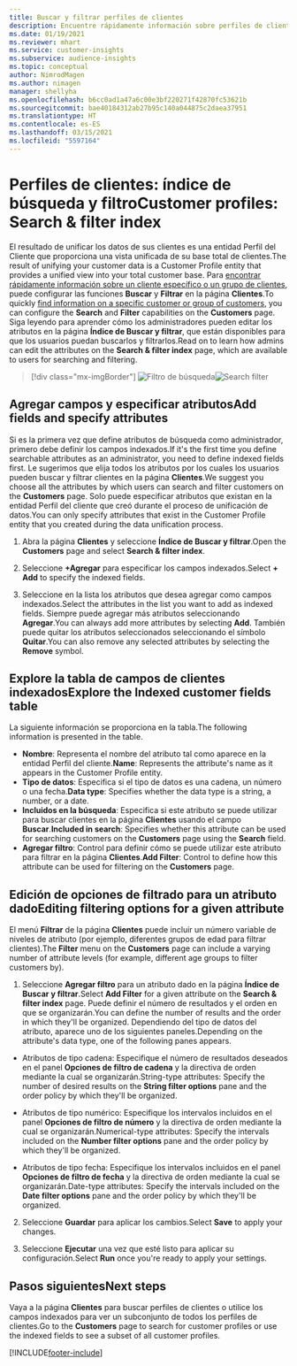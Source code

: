 ```yaml
---
title: Buscar y filtrar perfiles de clientes
description: Encuentre rápidamente información sobre perfiles de clientes unificados y filtre los atributos especificados.
ms.date: 01/19/2021
ms.reviewer: mhart
ms.service: customer-insights
ms.subservice: audience-insights
ms.topic: conceptual
author: NimrodMagen
ms.author: nimagen
manager: shellyha
ms.openlocfilehash: b6cc0ad1a47a6c00e3bf220271f42870fc53621b
ms.sourcegitcommit: bae40184312ab27b95c140a044875c2daea37951
ms.translationtype: HT
ms.contentlocale: es-ES
ms.lasthandoff: 03/15/2021
ms.locfileid: "5597164"
---
```

# <a name="customer-profiles-search--filter-index"></a><span data-ttu-id="32dc2-103">Perfiles de clientes: índice de búsqueda y filtro</span><span class="sxs-lookup"><span data-stu-id="32dc2-103">Customer profiles: Search & filter index</span></span>

<span data-ttu-id="32dc2-104">El resultado de unificar los datos de sus clientes es una entidad Perfil del Cliente que proporciona una vista unificada de su base total de clientes.</span><span class="sxs-lookup"><span data-stu-id="32dc2-104">The result of unifying your customer data is a Customer Profile entity that provides a unified view into your total customer base.</span></span> <span data-ttu-id="32dc2-105">Para [encontrar rápidamente información sobre un cliente específico o un grupo de clientes](customer-profiles.md), puede configurar las funciones **Buscar** y **Filtrar** en la página **Clientes**.</span><span class="sxs-lookup"><span data-stu-id="32dc2-105">To quickly [find information on a specific customer or group of customers](customer-profiles.md), you can configure the **Search** and **Filter** capabilities on the **Customers** page.</span></span> <span data-ttu-id="32dc2-106">Siga leyendo para aprender cómo los administradores pueden editar los atributos en la página **Índice de Buscar y filtrar**, que están disponibles para que los usuarios puedan buscarlos y filtrarlos.</span><span class="sxs-lookup"><span data-stu-id="32dc2-106">Read on to learn how admins can edit the attributes on the **Search & filter index** page, which are available to users for searching and filtering.</span></span>

> [!div class="mx-imgBorder"]
> <span data-ttu-id="32dc2-107">![Filtro de búsqueda](media/search-filter.png "Filtro de búsqueda")</span><span class="sxs-lookup"><span data-stu-id="32dc2-107">![Search filter](media/search-filter.png "Search filter")</span></span>

## <a name="add-fields-and-specify-attributes"></a><span data-ttu-id="32dc2-108">Agregar campos y especificar atributos</span><span class="sxs-lookup"><span data-stu-id="32dc2-108">Add fields and specify attributes</span></span>

<span data-ttu-id="32dc2-109">Si es la primera vez que define atributos de búsqueda como administrador, primero debe definir los campos indexados.</span><span class="sxs-lookup"><span data-stu-id="32dc2-109">If it's the first time you define searchable attributes as an administrator, you need to define indexed fields first.</span></span> <span data-ttu-id="32dc2-110">Le sugerimos que elija todos los atributos por los cuales los usuarios pueden buscar y filtrar clientes en la página **Clientes**.</span><span class="sxs-lookup"><span data-stu-id="32dc2-110">We suggest you choose all the attributes by which users can search and filter customers on the **Customers** page.</span></span> <span data-ttu-id="32dc2-111">Solo puede especificar atributos que existan en la entidad Perfil del cliente que creó durante el proceso de unificación de datos.</span><span class="sxs-lookup"><span data-stu-id="32dc2-111">You can only specify attributes that exist in the Customer Profile entity that you created during the data unification process.</span></span>

1. <span data-ttu-id="32dc2-112">Abra la página **Clientes** y seleccione **Índice de Buscar y filtrar**.</span><span class="sxs-lookup"><span data-stu-id="32dc2-112">Open the **Customers** page and select **Search & filter index**.</span></span>

2. <span data-ttu-id="32dc2-113">Seleccione **+Agregar** para especificar los campos indexados.</span><span class="sxs-lookup"><span data-stu-id="32dc2-113">Select **+ Add** to specify the indexed fields.</span></span>

3. <span data-ttu-id="32dc2-114">Seleccione en la lista los atributos que desea agregar como campos indexados.</span><span class="sxs-lookup"><span data-stu-id="32dc2-114">Select the attributes in the list you want to add as indexed fields.</span></span> <span data-ttu-id="32dc2-115">Siempre puede agregar más atributos seleccionando **Agregar**.</span><span class="sxs-lookup"><span data-stu-id="32dc2-115">You can always add more attributes by selecting **Add**.</span></span> <span data-ttu-id="32dc2-116">También puede quitar los atributos seleccionados seleccionando el símbolo **Quitar**.</span><span class="sxs-lookup"><span data-stu-id="32dc2-116">You can also remove any selected attributes by selecting the **Remove** symbol.</span></span>

## <a name="explore-the-indexed-customer-fields-table"></a><span data-ttu-id="32dc2-117">Explore la tabla de campos de clientes indexados</span><span class="sxs-lookup"><span data-stu-id="32dc2-117">Explore the Indexed customer fields table</span></span>

<span data-ttu-id="32dc2-118">La siguiente información se proporciona en la tabla.</span><span class="sxs-lookup"><span data-stu-id="32dc2-118">The following information is presented in the table.</span></span>

- <span data-ttu-id="32dc2-119">**Nombre**: Representa el nombre del atributo tal como aparece en la entidad Perfil del cliente.</span><span class="sxs-lookup"><span data-stu-id="32dc2-119">**Name**: Represents the attribute's name as it appears in the Customer Profile entity.</span></span>
- <span data-ttu-id="32dc2-120">**Tipo de datos**: Especifica si el tipo de datos es una cadena, un número o una fecha.</span><span class="sxs-lookup"><span data-stu-id="32dc2-120">**Data type**: Specifies whether the data type is a string, a number, or a date.</span></span>
- <span data-ttu-id="32dc2-121">**Incluidos en la búsqueda**: Especifica si este atributo se puede utilizar para buscar clientes en la página **Clientes** usando el campo **Buscar**.</span><span class="sxs-lookup"><span data-stu-id="32dc2-121">**Included in search**: Specifies whether this attribute can be used for searching customers on the **Customers** page using the **Search** field.</span></span>
- <span data-ttu-id="32dc2-122">**Agregar filtro**: Control para definir cómo se puede utilizar este atributo para filtrar en la página **Clientes**.</span><span class="sxs-lookup"><span data-stu-id="32dc2-122">**Add Filter**: Control to define how this attribute can be used for filtering on the **Customers** page.</span></span>

## <a name="editing-filtering-options-for-a-given-attribute"></a><span data-ttu-id="32dc2-123">Edición de opciones de filtrado para un atributo dado</span><span class="sxs-lookup"><span data-stu-id="32dc2-123">Editing filtering options for a given attribute</span></span>

<span data-ttu-id="32dc2-124">El menú **Filtrar** de la página **Clientes** puede incluir un número variable de niveles de atributo (por ejemplo, diferentes grupos de edad para filtrar clientes).</span><span class="sxs-lookup"><span data-stu-id="32dc2-124">The **Filter** menu on the **Customers** page can include a varying number of attribute levels (for example, different age groups to filter customers by).</span></span>

1. <span data-ttu-id="32dc2-125">Seleccione **Agregar filtro** para un atributo dado en la página **Índice de Buscar y filtrar**.</span><span class="sxs-lookup"><span data-stu-id="32dc2-125">Select **Add Filter** for a given attribute on the **Search & filter index** page.</span></span> <span data-ttu-id="32dc2-126">Puede definir el número de resultados y el orden en que se organizarán.</span><span class="sxs-lookup"><span data-stu-id="32dc2-126">You can define the number of results and the order in which they'll be organized.</span></span> <span data-ttu-id="32dc2-127">Dependiendo del tipo de datos del atributo, aparece uno de los siguientes paneles.</span><span class="sxs-lookup"><span data-stu-id="32dc2-127">Depending on the attribute's data type, one of the following panes appears.</span></span>

- <span data-ttu-id="32dc2-128">Atributos de tipo cadena: Especifique el número de resultados deseados en el panel **Opciones de filtro de cadena** y la directiva de orden mediante la cual se organizarán.</span><span class="sxs-lookup"><span data-stu-id="32dc2-128">String-type attributes: Specify the number of desired results on the **String filter options** pane and the order policy by which they'll be organized.</span></span>

- <span data-ttu-id="32dc2-129">Atributos de tipo numérico: Especifique los intervalos incluidos en el panel **Opciones de filtro de número** y la directiva de orden mediante la cual se organizarán.</span><span class="sxs-lookup"><span data-stu-id="32dc2-129">Numerical-type attributes: Specify the intervals included on the **Number filter options** pane and the order policy by which they'll be organized.</span></span>

- <span data-ttu-id="32dc2-130">Atributos de tipo fecha: Especifique los intervalos incluidos en el panel **Opciones de filtro de fecha** y la directiva de orden mediante la cual se organizarán.</span><span class="sxs-lookup"><span data-stu-id="32dc2-130">Date-type attributes:  Specify the intervals included on the **Date filter options** pane and the order policy by which they'll be organized.</span></span>

2. <span data-ttu-id="32dc2-131">Seleccione **Guardar** para aplicar los cambios.</span><span class="sxs-lookup"><span data-stu-id="32dc2-131">Select **Save** to apply your changes.</span></span>

3. <span data-ttu-id="32dc2-132">Seleccione **Ejecutar** una vez que esté listo para aplicar su configuración.</span><span class="sxs-lookup"><span data-stu-id="32dc2-132">Select **Run** once you're ready to apply your settings.</span></span>

## <a name="next-steps"></a><span data-ttu-id="32dc2-133">Pasos siguientes</span><span class="sxs-lookup"><span data-stu-id="32dc2-133">Next steps</span></span>

<span data-ttu-id="32dc2-134">Vaya a la página **Clientes** para buscar perfiles de clientes o utilice los campos indexados para ver un subconjunto de todos los perfiles de clientes.</span><span class="sxs-lookup"><span data-stu-id="32dc2-134">Go to the **Customers** page to search for customer profiles or use the indexed fields to see a subset of all customer profiles.</span></span>


[!INCLUDE[footer-include](../includes/footer-banner.md)]